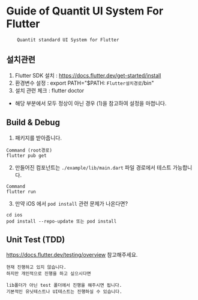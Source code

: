 # Guide of Quantit UI System For Flutter

```
    Quantit standard UI System for Flutter
```

## 설치관련

1. Flutter SDK 설치 : https://docs.flutter.dev/get-started/install
2. 환경변수 설정 : export PATH="$PATH: `Flutter설치경로`/bin"
3. 설치 관련 체크 : flutter doctor

- 해당 부분에서 모두 정상이 아닌 경우 (1)을 참고하여 설정을 마쳡니다.

## Build & Debug

1. 패키지를 받아줍니다.

```
Command (root경로)
flutter pub get
```

2. 만들어진 컴포넌트는 `./example/lib/main.dart` 파일 경로에서 테스트 가능합니다.

```
Command
flutter run
```

3. 만약 iOS 에서 `pod install` 관련 문제가 나온다면?

```
cd ios
pod install --repo-update 또는 pod install
```

## Unit Test (TDD)

https://docs.flutter.dev/testing/overview 참고해주세요.

```
현재 진행하고 있지 않습니다.
하지만 개인적으로 진행을 하고 싶으시다면

lib폴더가 아닌 test 폴더에서 진행을 해주시면 됩니다.
기본적인 유닛테스트나 UI테스트는 진행하실 수 있습니다.
```
